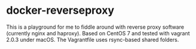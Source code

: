 # docker-reverseproxy

This is a playground for me to fiddle around with reverse proxy software (currently nginx and haproxy).
Based on CentOS 7 and tested with vagrant 2.0.3 under macOS. The Vagrantfile uses rsync-based shared folders.
